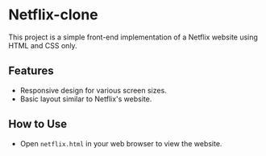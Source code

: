 # Netflix-clone
This project is a simple front-end implementation of a Netflix website using HTML and CSS only.

## Features

- Responsive design for various screen sizes.
- Basic layout similar to Netflix's website.

## How to Use
- Open `netflix.html` in your web browser to view the website.

